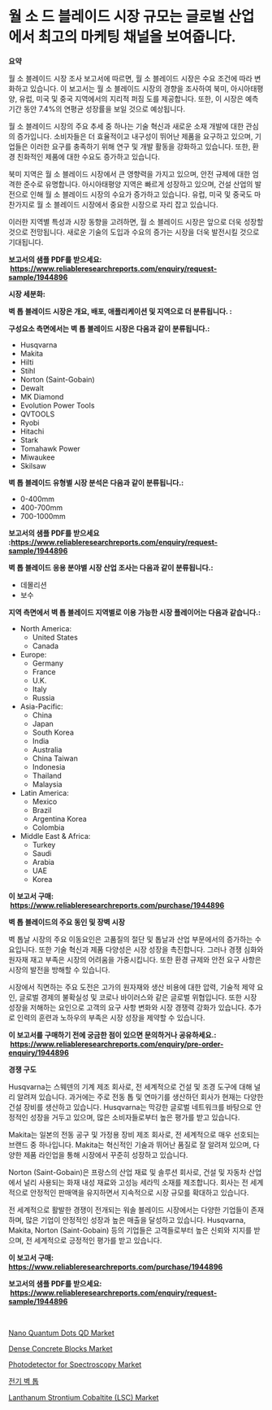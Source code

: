 <p><h1>월 소 드 블레이드 시장 규모는 글로벌 산업에서 최고의 마케팅 채널을 보여줍니다.</h1></p><p><strong>요약</strong></p>
<p><p>월 소 블레이드 시장 조사 보고서에 따르면, 월 소 블레이드 시장은 수요 조건에 따라 변화하고 있습니다. 이 보고서는 월 소 블레이드 시장의 경향을 조사하여 북미, 아시아태평양, 유럽, 미국 및 중국 지역에서의 지리적 퍼짐 도를 제공합니다. 또한, 이 시장은 예측 기간 동안 7.4%의 연평균 성장률을 보일 것으로 예상됩니다.</p><p>월 소 블레이드 시장의 주요 추세 중 하나는 기술 혁신과 새로운 소재 개발에 대한 관심의 증가입니다. 소비자들은 더 효율적이고 내구성이 뛰어난 제품을 요구하고 있으며, 기업들은 이러한 요구를 충족하기 위해 연구 및 개발 활동을 강화하고 있습니다. 또한, 환경 친화적인 제품에 대한 수요도 증가하고 있습니다.</p><p>북미 지역은 월 소 블레이드 시장에서 큰 영향력을 가지고 있으며, 안전 규제에 대한 엄격한 준수로 유명합니다. 아시아태평양 지역은 빠르게 성장하고 있으며, 건설 산업의 발전으로 인해 월 소 블레이드 시장의 수요가 증가하고 있습니다. 유럽, 미국 및 중국도 마찬가지로 월 소 블레이드 시장에서 중요한 시장으로 자리 잡고 있습니다.</p><p>이러한 지역별 특성과 시장 동향을 고려하면, 월 소 블레이드 시장은 앞으로 더욱 성장할 것으로 전망됩니다. 새로운 기술의 도입과 수요의 증가는 시장을 더욱 발전시킬 것으로 기대됩니다.</p></p>
<p><strong>보고서의 샘플 PDF를 받으세요: &nbsp;<a href="https://www.reliableresearchreports.com/enquiry/request-sample/1944896">https://www.reliableresearchreports.com/enquiry/request-sample/1944896</a></strong></p>
<p><strong>시장 세분화:</strong></p>
<p><strong> 벽 톱 블레이드 시장은 개요, 배포, 애플리케이션 및 지역으로 더 분류됩니다. :</strong></p>
<p><strong>구성요소 측면에서는 벽 톱 블레이드 시장은 다음과 같이 분류됩니다.:</strong></p>
<p><ul><li>Husqvarna</li><li>Makita</li><li>Hilti</li><li>Stihl</li><li>Norton (Saint-Gobain)</li><li>Dewalt</li><li>MK Diamond</li><li>Evolution Power Tools</li><li>QVTOOLS</li><li>Ryobi</li><li>Hitachi</li><li>Stark</li><li>Tomahawk Power</li><li>Miwaukee</li><li>Skilsaw</li></ul></p>
<p><strong> 벽 톱 블레이드 유형별 시장 분석은 다음과 같이 분류됩니다.:</strong></p>
<p><ul><li>0-400mm</li><li>400-700mm</li><li>700-1000mm</li></ul></p>
<p><strong>보고서의 샘플 PDF를 받으세요 :<a href="https://www.reliableresearchreports.com/enquiry/request-sample/1944896">https://www.reliableresearchreports.com/enquiry/request-sample/1944896</a></strong></p>
<p><strong> 벽 톱 블레이드 응용 분야별 시장 산업 조사는 다음과 같이 분류됩니다.:</strong></p>
<p><ul><li>데몰리션</li><li>보수</li></ul></p>
<p><strong>지역 측면에서 벽 톱 블레이드 지역별로 이용 가능한 시장 플레이어는 다음과 같습니다.:</strong></p>
<p><ul>
    <li>
        North America:
        <ul>
            <li>United States</li>
            <li>Canada</li>
        </ul>
    </li>
    <li>
        Europe:
        <ul>
            <li>Germany</li>
            <li>France</li>
            <li>U.K.</li>
            <li>Italy</li>
            <li>Russia</li>
        </ul>
    </li>
    <li>
        Asia-Pacific:
        <ul>
            <li>China</li>
            <li>Japan</li>
            <li>South Korea</li>
            <li>India</li>
            <li>Australia</li>
            <li>China Taiwan</li>
            <li>Indonesia</li>
            <li>Thailand</li>
            <li>Malaysia</li>
        </ul>
    </li>
    <li>
        Latin America:
        <ul>
            <li>Mexico</li>
            <li>Brazil</li>
            <li>Argentina Korea</li>
            <li>Colombia</li>
        </ul>
    </li>
    <li>
        Middle East & Africa:
        <ul>
            <li>Turkey</li>
            <li>Saudi</li>
            <li>Arabia</li>
            <li>UAE</li>
            <li>Korea</li>
        </ul>
    </li>
    </ul></p>
<p><strong>이 보고서 구매: &nbsp;<a href="https://www.reliableresearchreports.com/purchase/1944896">https://www.reliableresearchreports.com/purchase/1944896</a></strong></p>
<p><strong>벽 톱 블레이드의 주요 동인 및 장벽 시장</strong></p>
<p><p>벽 톱날 시장의 주요 이동요인은 고품질의 절단 및 톱날과 산업 부문에서의 증가하는 수요입니다. 또한 기술 혁신과 제품 다양성은 시장 성장을 촉진합니다. 그러나 경쟁 심화와 원자재 재고 부족은 시장의 어려움을 가중시킵니다. 또한 환경 규제와 안전 요구 사항은 시장의 발전을 방해할 수 있습니다.</p><p>시장에서 직면하는 주요 도전은 고가의 원자재와 생산 비용에 대한 압력, 기술적 제약 요인, 글로벌 경제의 불확실성 및 코로나 바이러스와 같은 글로벌 위협입니다. 또한 시장 성장을 저해하는 요인으로 고객의 요구 사항 변화와 시장 경쟁력 강화가 있습니다. 추가로 인력의 훈련과 노하우의 부족은 시장 성장을 제약할 수 있습니다.</p></p>
<p><strong>이 보고서를 구매하기 전에 궁금한 점이 있으면 문의하거나 공유하세요.: &nbsp;<a href="https://www.reliableresearchreports.com/enquiry/pre-order-enquiry/1944896">https://www.reliableresearchreports.com/enquiry/pre-order-enquiry/1944896</a></strong></p>
<p><strong>경쟁 구도</strong></p>
<p><p>Husqvarna는 스웨덴의 기계 제조 회사로, 전 세계적으로 건설 및 조경 도구에 대해 널리 알려져 있습니다. 과거에는 주로 전동 톱 및 연마기를 생산하던 회사가 현재는 다양한 건설 장비를 생산하고 있습니다. Husqvarna는 막강한 글로벌 네트워크를 바탕으로 안정적인 성장을 거두고 있으며, 많은 소비자들로부터 높은 평가를 받고 있습니다.</p><p>Makita는 일본의 전동 공구 및 가정용 장비 제조 회사로, 전 세계적으로 매우 선호되는 브랜드 중 하나입니다. Makita는 혁신적인 기술과 뛰어난 품질로 잘 알려져 있으며, 다양한 제품 라인업을 통해 시장에서 꾸준히 성장하고 있습니다.</p><p>Norton (Saint-Gobain)은 프랑스의 산업 재료 및 솔루션 회사로, 건설 및 자동차 산업에서 널리 사용되는 화재 내성 재료와 고성능 세라믹 소재를 제조합니다. 회사는 전 세계적으로 안정적인 판매액을 유지하면서 지속적으로 시장 규모를 확대하고 있습니다.</p><p>전 세계적으로 활발한 경쟁이 전개되는 워솔 블레이드 시장에서는 다양한 기업들이 존재하며, 많은 기업이 안정적인 성장과 높은 매출을 달성하고 있습니다. Husqvarna, Makita, Norton (Saint-Gobain) 등의 기업들은 고객들로부터 높은 신뢰와 지지를 받으며, 전 세계적으로 긍정적인 평가를 받고 있습니다.</p></p>
<p><strong>이 보고서 구매: &nbsp; <a href="https://www.reliableresearchreports.com/purchase/1944896">https://www.reliableresearchreports.com/purchase/1944896</a></strong></p>
<p><strong>보고서의 샘플 PDF를 받으세요: &nbsp;<a href="https://www.reliableresearchreports.com/enquiry/request-sample/1944896">https://www.reliableresearchreports.com/enquiry/request-sample/1944896</a></strong><strong></strong></p>
<p>&nbsp;</p>
<p><p><a href="https://view.publitas.com/reportprime-1/nano-quantum-dots-qd-market-growth-market-trends-covid-19-impact-and-forecasts-for-period-from-2024-2031/">Nano Quantum Dots QD Market</a></p><p><a href="https://github.com/Paul14Anderson63/Market-Research-Report-List-3/blob/main/dense-concrete-blocks-market.md">Dense Concrete Blocks Market</a></p><p><a href="https://view.publitas.com/reportprime-1/photodetector-for-spectroscopy-market-size-market-trends-and-growth-outlook-forecasted-for-period-from-2024-to-2031/">Photodetector for Spectroscopy Market</a></p><p><a href="https://github.com/hxzi07639916/Market-Research-Report-List-1/blob/main/1311732193685.md">전기 벽 톱</a></p><p><a href="https://issuu.com/reportprime-2/docs/lanthanum-strontium-cobaltite-lsc-market-size-2030">Lanthanum Strontium Cobaltite (LSC) Market</a></p></p>